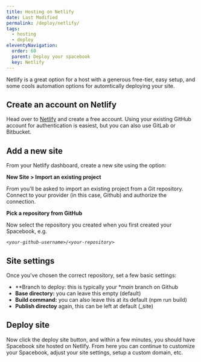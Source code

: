 ```yaml
---
title: Hosting on Netlify 
date: Last Modified
permalink: /deploy/netlify/
tags: 
  - hosting
  - deploy
eleventyNavigation:
  order: 60
  parent: Deploy your spacebook
  key: Netlify 
---
```


Netlify is a great option for a host with a generous free-tier, easy setup, and some cools automation options for automtically deploying your site.

## Create an account on Netlify

Head over to [Netlify](https://app.netlify.com/signup) and create a free account. Using your existing GitHub account for authentication is easiest, but you can also use GitLab or Bitbucket.  

## Add a new site ##

From your Netlify dashboard, create a new site using the option:

**New Site > Import an existing project**

From you'll be asked to import an existing project from a Git repository. Connect to your provider (in this case, Github) and authorize the connection.

**Pick a repository from GitHub**

Now select the repository you created when you first created your Spacebook, e.g.

*`<your-github-username>/<your-repository>`*

## Site settings 

Once you've chosen the correct repository, set a few basic settings:

* **Branch to deploy: this is typically your **main* branch on Github
* **Base directory:** you can leave this empty (default)
* **Build command:** you can also leave this at its default (npm run build)
* **Publish directoy** again, this can be left at default (_site)

## Deploy site

Now click the deploy site button, and within a few minutes, you should have Spacebook site hosted on Netlify. From here you can continue to customize your Spacebook, adjust your site settings, setup a custom domain, etc. 